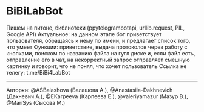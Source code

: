 # BiBiLabBot
Пишем на питоне, библиотеки (ppytelegrambotapi, urllib.request, PIL, Google API)
Актуальное: на данном этапе бот приветствует пользователя, обращаясь к нему по имени, и предлагает список того, что умеет
Функции: приветствие, выдача протоколов через работу с кнопками, поиском по названию файла на гугл диске и, если файл есть, отправление его в чат, на некорректный запрос отправляет смешную картинку и говорит, что не понял, что хочет пользователь
Ссылка не телегу: t.me/BiBi4LabBot
_____________
Авторки: @ASBalashova (Балашова А.), @Anastasiia-Dakhnevich (Дахневич А.), @EKarpeeva (Карпеева Е.), @valeriyamazur (Мазур В.), @MariSys (Сысова М.)
